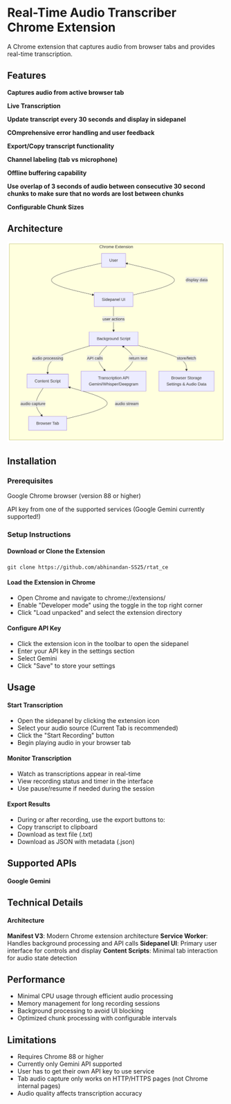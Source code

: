 # Real-Time Audio Transcriber Chrome Extension
A Chrome extension that captures audio from browser tabs and provides real-time transcription.

## Features
**Captures audio from active browser tab**

**Live Transcription**

**Update transcript every 30 seconds and display in sidepanel**

**COmprehensive error handling and user feedback**

**Export/Copy transcript functionality**

**Channel labeling (tab vs microphone)**

**Offline buffering capability**

**Use overlap of 3 seconds of audio between consecutive 30 second chunks to make sure that no words are lost between chunks**

**Configurable Chunk Sizes**

## Architecture
![alt text](./architecture_diagram.png)

## Installation
### Prerequisites
Google Chrome browser (version 88 or higher)

API key from one of the supported services (Google Gemini currently supported!)

### Setup Instructions
#### Download or Clone the Extension
`git clone https://github.com/abhinandan-SS25/rtat_ce`
#### Load the Extension in Chrome

- Open Chrome and navigate to chrome://extensions/
- Enable "Developer mode" using the toggle in the top right corner
- Click "Load unpacked" and select the extension directory

#### Configure API Key

- Click the extension icon in the toolbar to open the sidepanel
- Enter your API key in the settings section
- Select Gemini
- Click "Save" to store your settings

## Usage
#### Start Transcription

- Open the sidepanel by clicking the extension icon
- Select your audio source (Current Tab is recommended)
- Click the "Start Recording" button
- Begin playing audio in your browser tab

#### Monitor Transcription

- Watch as transcriptions appear in real-time
- View recording status and timer in the interface
- Use pause/resume if needed during the session

#### Export Results

- During or after recording, use the export buttons to:
- Copy transcript to clipboard
- Download as text file (.txt)
- Download as JSON with metadata (.json)

## Supported APIs
#### Google Gemini 

## Technical Details
#### Architecture
**Manifest V3**: Modern Chrome extension architecture
**Service Worker**: Handles background processing and API calls
**Sidepanel UI**: Primary user interface for controls and display
**Content Scripts**: Minimal tab interaction for audio state detection

## Performance
- Minimal CPU usage through efficient audio processing
- Memory management for long recording sessions
- Background processing to avoid UI blocking
- Optimized chunk processing with configurable intervals

## Limitations
- Requires Chrome 88 or higher
- Currently only Gemini API supported
- User has to get their own API key to use service
- Tab audio capture only works on HTTP/HTTPS pages (not Chrome internal pages)
- Audio quality affects transcription accuracy
